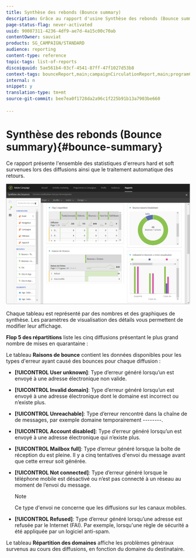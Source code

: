 ```yaml
---
title: Synthèse des rebonds (Bounce summary)
description: Grâce au rapport d'usine Synthèse des rebonds (Bounce summary), découvrez le statut des campagnes envoyées et les erreurs qu'elles ont peut-être rencontrées.
page-status-flag: never-activated
uuid: 90087311-4236-4df9-ae7d-4a15c00c70ab
contentOwner: sauviat
products: SG_CAMPAIGN/STANDARD
audience: reporting
content-type: reference
topic-tags: list-of-reports
discoiquuid: 5ae561b4-03cf-4541-87ff-47f1027d53b8
context-tags: bounceReport,main;campaignCirculationReport,main;programCirculationReport,main
internal: n
snippet: y
translation-type: tm+mt
source-git-commit: bee7ea0f1728da2a96c1f225b91b13a7903be660

---
```



# Synthèse des rebonds (Bounce summary){#bounce-summary}

Ce rapport présente l&#39;ensemble des statistiques d&#39;erreurs hard et soft survenues lors des diffusions ainsi que le traitement automatique des retours.

![](assets/campaign_reports_bounces.png)

Chaque tableau est représenté par des nombres et des graphiques de synthèse. Les paramètres de visualisation des détails vous permettent de modifier leur affichage.

**Flop 5 des répartitions** liste les cinq diffusions présentant le plus grand nombre de mises en quarantaine :

Le tableau **Raisons de bounce** contient les données disponibles pour les types d&#39;erreur ayant causé des bounces pour chaque diffusion :

* **[!UICONTROL User unknown]**: Type d’erreur généré lorsqu’un est envoyé à une adresse électronique non valide.
* **[!UICONTROL Invalid domain]**: Type d’erreur généré lorsqu’un est envoyé à une adresse électronique dont le domaine est incorrect ou n’existe plus.
* **[!UICONTROL Unreachable]**: Type d’erreur rencontré dans la chaîne de de messages, par exemple domaine temporairement --------.
* **[!UICONTROL Account disabled]**: Type d’erreur généré lorsqu’un est envoyé à une adresse électronique qui n’existe plus.
* **[!UICONTROL Mailbox full]**: Type d’erreur généré lorsque la boîte de réception du est pleine. Il y a cinq tentatives d&#39;envoi du message avant que cette erreur soit générée.
* **[!UICONTROL Not connected]**: Type d’erreur généré lorsque le  téléphone mobile est désactivé ou n’est pas connecté à un réseau au moment de l’envoi du message.

   >[!NOTE]
   >
   >Ce type d&#39;envoi ne concerne que les diffusions sur les canaux mobiles.

* **[!UICONTROL Refused]**: Type d’erreur généré lorsqu’une adresse est refusée par le Internet (FAI). Par exemple, lorsqu&#39;une règle de sécurité a été appliquée par un logiciel anti-spam.

Le tableau **Répartition des domaines** affiche les problèmes généraux survenus au cours des diffusions, en fonction du domaine du destinataire.
